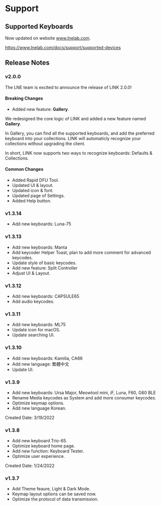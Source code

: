 # Support

## Supported Keyboards

Now updated on website www.lnelab.com.

https://www.lnelab.com/docs/support/supported-devices


## Release Notes
### v2.0.0
The LNE team is excited to announce the release of LINK 2.0.0! 
#### Breaking Changes
* Added new feature: <b>Gallery</b>.

We redesigned the core logic of LINK and added a new feature named <b>Gallery</b>. 

In Gallery, you can find all the supported keyboards, and add the preferred keyboard into your collections. LINK will automaticly recognize your collections without upgrading the client. 

In short, LINK now supports two ways to recognize keyboards: Defaults & Collections.

#### Common Changes
* Added Rapid DFU Tool.
* Updated UI & layout.
* Updated icon & font.
* Updated page of Settings.
* Added Help button.

### v1.3.14
* Add new keyboards: Luna-75

### v1.3.13
* Add new keyboards: Manta
* Add keycoder Helper Toast, plan to add more comment for advanced keycodes.
* Update style of basic keycodes.
* Add new feature: Split Controller
* Adjust UI & Layout.

### v1.3.12
* Add new keyboards: CAPSULE65
* Add audio keycodes.

### v1.3.11
* Add new keyboards: ML75
* Update icon for macOS.
* Update searching UI.

### v1.3.10
* Add new keyboards: Kamilia, CA66
* Add new language: 繁體中文
* Update UI.

### v1.3.9
* Add new keyboards: Ursa Major, Meowtool mini, iF, Luna, F60, G60 BLE 
* Rename Media keycodes as System and add more consumer keycodes.
* Optimize keymap options.
* Add new language Korean.

Created Date: 3/19/2022

### v1.3.8
* Add new keyboard Trio-65.
* Optimize keyboard home page.
* Add new function: Keyboard Tester.
* Optimize user experience.

Created Date: 1/24/2022

### v1.3.7
* Add Theme feaure, Light & Dark Mode.
* Keymap layout options can be saved now.
* Optimize the protocol of data transmission.
